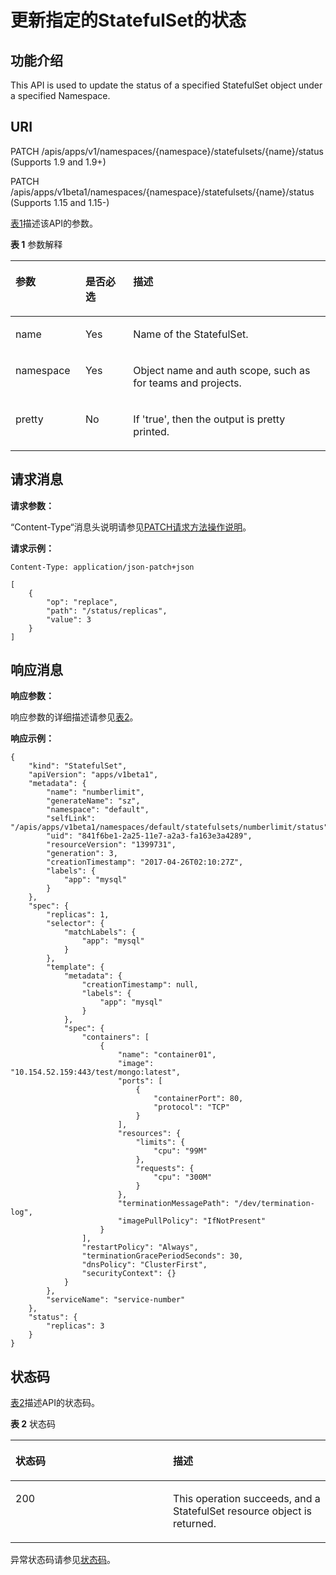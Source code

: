 # 更新指定的StatefulSet的状态<a name="cce_02_0155"></a>

## 功能介绍<a name="section6571668"></a>

This API is used to update the status of a specified StatefulSet object under a specified Namespace.

## URI<a name="section59145013"></a>

PATCH /apis/apps/v1/namespaces/\{namespace\}/statefulsets/\{name\}/status \(Supports 1.9 and 1.9+\)

PATCH /apis/apps/v1beta1/namespaces/\{namespace\}/statefulsets/\{name\}/status \(Supports 1.15 and 1.15-\)

[表1](#d0e39989)描述该API的参数。

**表 1**  参数解释

<a name="d0e39989"></a>
<table><thead align="left"><tr id="row47640502"><th class="cellrowborder" valign="top" width="22.220000000000002%" id="mcps1.2.4.1.1"><p id="p65652297517"><a name="p65652297517"></a><a name="p65652297517"></a>参数</p>
</th>
<th class="cellrowborder" valign="top" width="15.15%" id="mcps1.2.4.1.2"><p id="p165661629135114"><a name="p165661629135114"></a><a name="p165661629135114"></a>是否必选</p>
</th>
<th class="cellrowborder" valign="top" width="62.629999999999995%" id="mcps1.2.4.1.3"><p id="p14567629115114"><a name="p14567629115114"></a><a name="p14567629115114"></a>描述</p>
</th>
</tr>
</thead>
<tbody><tr id="row13407109"><td class="cellrowborder" valign="top" width="22.220000000000002%" headers="mcps1.2.4.1.1 "><p id="p12234054"><a name="p12234054"></a><a name="p12234054"></a>name</p>
</td>
<td class="cellrowborder" valign="top" width="15.15%" headers="mcps1.2.4.1.2 "><p id="p51434319"><a name="p51434319"></a><a name="p51434319"></a>Yes</p>
</td>
<td class="cellrowborder" valign="top" width="62.629999999999995%" headers="mcps1.2.4.1.3 "><p id="p5430345"><a name="p5430345"></a><a name="p5430345"></a>Name of the StatefulSet.</p>
</td>
</tr>
<tr id="row48873112"><td class="cellrowborder" valign="top" width="22.220000000000002%" headers="mcps1.2.4.1.1 "><p id="p66407998"><a name="p66407998"></a><a name="p66407998"></a>namespace</p>
</td>
<td class="cellrowborder" valign="top" width="15.15%" headers="mcps1.2.4.1.2 "><p id="p10338728"><a name="p10338728"></a><a name="p10338728"></a>Yes</p>
</td>
<td class="cellrowborder" valign="top" width="62.629999999999995%" headers="mcps1.2.4.1.3 "><p id="p32130622"><a name="p32130622"></a><a name="p32130622"></a>Object name and auth scope, such as for teams and projects.</p>
</td>
</tr>
<tr id="row20740150"><td class="cellrowborder" valign="top" width="22.220000000000002%" headers="mcps1.2.4.1.1 "><p id="p2230586"><a name="p2230586"></a><a name="p2230586"></a>pretty</p>
</td>
<td class="cellrowborder" valign="top" width="15.15%" headers="mcps1.2.4.1.2 "><p id="p46459807"><a name="p46459807"></a><a name="p46459807"></a>No</p>
</td>
<td class="cellrowborder" valign="top" width="62.629999999999995%" headers="mcps1.2.4.1.3 "><p id="p5148045"><a name="p5148045"></a><a name="p5148045"></a>If 'true', then the output is pretty printed.</p>
</td>
</tr>
</tbody>
</table>

## 请求消息<a name="section62543072"></a>

**请求参数：**

“Content-Type“消息头说明请参见[PATCH请求方法操作说明](PATCH请求方法操作说明.md)。

**请求示例：**

```
Content-Type: application/json-patch+json
```

```
[
    {
        "op": "replace",
        "path": "/status/replicas",
        "value": 3
    }
]
```

## 响应消息<a name="section26016743"></a>

**响应参数：**

响应参数的详细描述请参见[表2](创建StatefulSet.md#d0e37568)。

**响应示例：**

```
{
    "kind": "StatefulSet",
    "apiVersion": "apps/v1beta1",
    "metadata": {
        "name": "numberlimit",
        "generateName": "sz",
        "namespace": "default",
        "selfLink": "/apis/apps/v1beta1/namespaces/default/statefulsets/numberlimit/status",
        "uid": "841f6be1-2a25-11e7-a2a3-fa163e3a4289",
        "resourceVersion": "1399731",
        "generation": 3,
        "creationTimestamp": "2017-04-26T02:10:27Z",
        "labels": {
            "app": "mysql"
        }
    },
    "spec": {
        "replicas": 1,
        "selector": {
            "matchLabels": {
                "app": "mysql"
            }
        },
        "template": {
            "metadata": {
                "creationTimestamp": null,
                "labels": {
                    "app": "mysql"
                }
            },
            "spec": {
                "containers": [
                    {
                        "name": "container01",
                        "image": "10.154.52.159:443/test/mongo:latest",
                        "ports": [
                            {
                                "containerPort": 80,
                                "protocol": "TCP"
                            }
                        ],
                        "resources": {
                            "limits": {
                                "cpu": "99M"
                            },
                            "requests": {
                                "cpu": "300M"
                            }
                        },
                        "terminationMessagePath": "/dev/termination-log",
                        "imagePullPolicy": "IfNotPresent"
                    }
                ],
                "restartPolicy": "Always",
                "terminationGracePeriodSeconds": 30,
                "dnsPolicy": "ClusterFirst",
                "securityContext": {}
            }
        },
        "serviceName": "service-number"
    },
    "status": {
        "replicas": 3
    }
}
```

## 状态码<a name="section32824097"></a>

[表2](#d0e40081)描述API的状态码。

**表 2**  状态码

<a name="d0e40081"></a>
<table><thead align="left"><tr id="row63565442"><th class="cellrowborder" valign="top" width="50%" id="mcps1.2.3.1.1"><p id="p48527143"><a name="p48527143"></a><a name="p48527143"></a>状态码</p>
</th>
<th class="cellrowborder" valign="top" width="50%" id="mcps1.2.3.1.2"><p id="p38384488"><a name="p38384488"></a><a name="p38384488"></a>描述</p>
</th>
</tr>
</thead>
<tbody><tr id="row22135855"><td class="cellrowborder" valign="top" width="50%" headers="mcps1.2.3.1.1 "><p id="p48173793"><a name="p48173793"></a><a name="p48173793"></a>200</p>
</td>
<td class="cellrowborder" valign="top" width="50%" headers="mcps1.2.3.1.2 "><p id="p9763176"><a name="p9763176"></a><a name="p9763176"></a>This operation succeeds, and a StatefulSet resource object is returned.</p>
</td>
</tr>
</tbody>
</table>

异常状态码请参见[状态码](状态码.md)。

